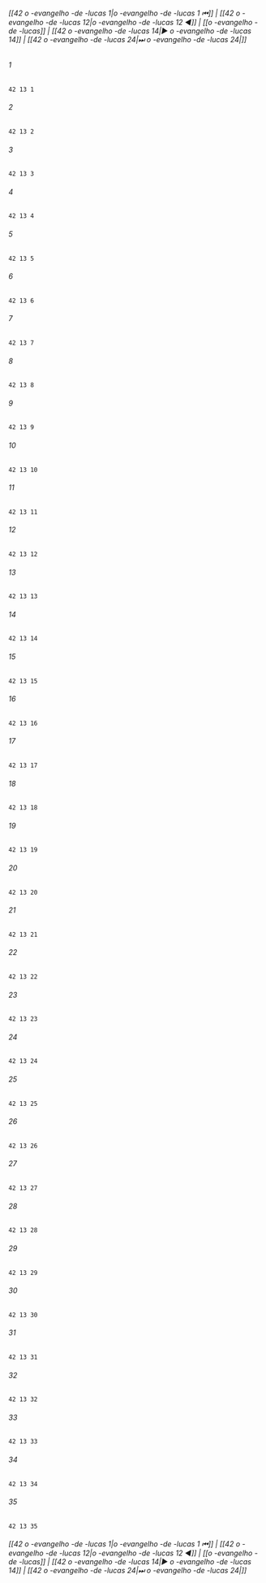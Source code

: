 
###### [[42 o -evangelho -de -lucas 1|o -evangelho -de -lucas 1 ⏮]] | [[42 o -evangelho -de -lucas 12|o -evangelho -de -lucas 12 ◀]] | [[o -evangelho -de -lucas]] | [[42 o -evangelho -de -lucas 14|▶ o -evangelho -de -lucas 14]] | [[42 o -evangelho -de -lucas 24|⏭ o -evangelho -de -lucas 24|]]

###### 1
``` verse
42 13 1 
```
###### 2
``` verse
42 13 2 
```
###### 3
``` verse
42 13 3 
```
###### 4
``` verse
42 13 4 
```
###### 5
``` verse
42 13 5 
```
###### 6
``` verse
42 13 6 
```
###### 7
``` verse
42 13 7 
```
###### 8
``` verse
42 13 8 
```
###### 9
``` verse
42 13 9 
```
###### 10
``` verse
42 13 10 
```
###### 11
``` verse
42 13 11 
```
###### 12
``` verse
42 13 12 
```
###### 13
``` verse
42 13 13 
```
###### 14
``` verse
42 13 14 
```
###### 15
``` verse
42 13 15 
```
###### 16
``` verse
42 13 16 
```
###### 17
``` verse
42 13 17 
```
###### 18
``` verse
42 13 18 
```
###### 19
``` verse
42 13 19 
```
###### 20
``` verse
42 13 20 
```
###### 21
``` verse
42 13 21 
```
###### 22
``` verse
42 13 22 
```
###### 23
``` verse
42 13 23 
```
###### 24
``` verse
42 13 24 
```
###### 25
``` verse
42 13 25 
```
###### 26
``` verse
42 13 26 
```
###### 27
``` verse
42 13 27 
```
###### 28
``` verse
42 13 28 
```
###### 29
``` verse
42 13 29 
```
###### 30
``` verse
42 13 30 
```
###### 31
``` verse
42 13 31 
```
###### 32
``` verse
42 13 32 
```
###### 33
``` verse
42 13 33 
```
###### 34
``` verse
42 13 34 
```
###### 35
``` verse
42 13 35 
```

###### [[42 o -evangelho -de -lucas 1|o -evangelho -de -lucas 1 ⏮]] | [[42 o -evangelho -de -lucas 12|o -evangelho -de -lucas 12 ◀]] | [[o -evangelho -de -lucas]] | [[42 o -evangelho -de -lucas 14|▶ o -evangelho -de -lucas 14]] | [[42 o -evangelho -de -lucas 24|⏭ o -evangelho -de -lucas 24|]]

